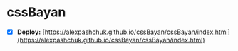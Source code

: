 # cssBayan

- [x] **Deploy:**  [https://alexpashchuk.github.io/cssBayan/cssBayan/index.html](https://alexpashchuk.github.io/cssBayan/cssBayan/index.html)
